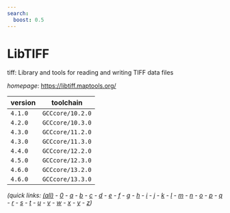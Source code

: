 ```yaml
---
search:
  boost: 0.5
---
```

# LibTIFF

tiff: Library and tools for reading and writing TIFF data files

*homepage*: <https://libtiff.maptools.org/>

version | toolchain
--------|----------
``4.1.0`` | ``GCCcore/10.2.0``
``4.2.0`` | ``GCCcore/10.3.0``
``4.3.0`` | ``GCCcore/11.2.0``
``4.3.0`` | ``GCCcore/11.3.0``
``4.4.0`` | ``GCCcore/12.2.0``
``4.5.0`` | ``GCCcore/12.3.0``
``4.6.0`` | ``GCCcore/13.2.0``
``4.6.0`` | ``GCCcore/13.3.0``


*(quick links: [(all)](../index.md) - [0](../0/index.md) - [a](../a/index.md) - [b](../b/index.md) - [c](../c/index.md) - [d](../d/index.md) - [e](../e/index.md) - [f](../f/index.md) - [g](../g/index.md) - [h](../h/index.md) - [i](../i/index.md) - [j](../j/index.md) - [k](../k/index.md) - [l](../l/index.md) - [m](../m/index.md) - [n](../n/index.md) - [o](../o/index.md) - [p](../p/index.md) - [q](../q/index.md) - [r](../r/index.md) - [s](../s/index.md) - [t](../t/index.md) - [u](../u/index.md) - [v](../v/index.md) - [w](../w/index.md) - [x](../x/index.md) - [y](../y/index.md) - [z](../z/index.md))*

